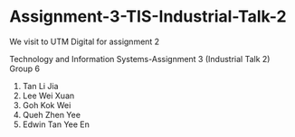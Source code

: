 # Assignment-3-TIS-Industrial-Talk-2

We visit to UTM Digital for assignment 2

Technology and Information Systems-Assignment 3 (Industrial Talk 2) Group 6

1. Tan Li Jia
2. Lee Wei Xuan
3. Goh Kok Wei
4. Queh Zhen Yee
5. Edwin Tan Yee En
